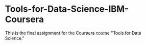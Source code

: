 # Tools-for-Data-Science-IBM-Coursera
This is the final assignment for the Coursera course "Tools for Data Science."

